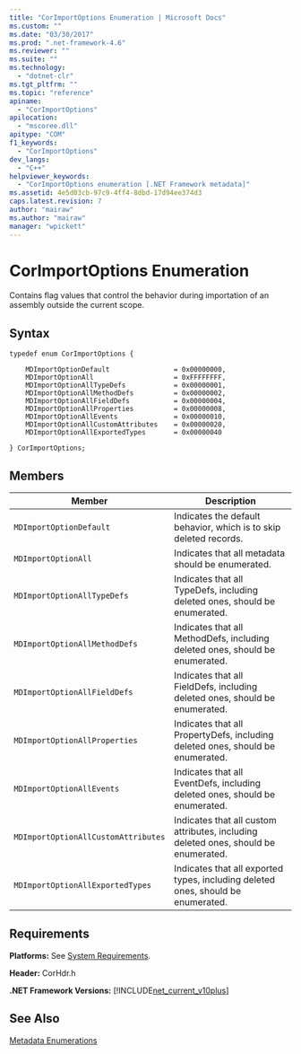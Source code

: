 ```yaml
---
title: "CorImportOptions Enumeration | Microsoft Docs"
ms.custom: ""
ms.date: "03/30/2017"
ms.prod: ".net-framework-4.6"
ms.reviewer: ""
ms.suite: ""
ms.technology: 
  - "dotnet-clr"
ms.tgt_pltfrm: ""
ms.topic: "reference"
apiname: 
  - "CorImportOptions"
apilocation: 
  - "mscoree.dll"
apitype: "COM"
f1_keywords: 
  - "CorImportOptions"
dev_langs: 
  - "C++"
helpviewer_keywords: 
  - "CorImportOptions enumeration [.NET Framework metadata]"
ms.assetid: 4e5d03cb-97c9-4ff4-8dbd-17d94ee374d3
caps.latest.revision: 7
author: "mairaw"
ms.author: "mairaw"
manager: "wpickett"
---
```

# CorImportOptions Enumeration
Contains flag values that control the behavior during importation of an assembly outside the current scope.  
  
## Syntax  
  
```  
typedef enum CorImportOptions {  
  
    MDImportOptionDefault                = 0x00000000,  
    MDImportOptionAll                    = 0xFFFFFFFF,  
    MDImportOptionAllTypeDefs            = 0x00000001,  
    MDImportOptionAllMethodDefs          = 0x00000002,  
    MDImportOptionAllFieldDefs           = 0x00000004,  
    MDImportOptionAllProperties          = 0x00000008,  
    MDImportOptionAllEvents              = 0x00000010,  
    MDImportOptionAllCustomAttributes    = 0x00000020,  
    MDImportOptionAllExportedTypes       = 0x00000040  
  
} CorImportOptions;  
```  
  
## Members  
  
|Member|Description|  
|------------|-----------------|  
|`MDImportOptionDefault`|Indicates the default behavior, which is to skip deleted records.|  
|`MDImportOptionAll`|Indicates that all metadata should be enumerated.|  
|`MDImportOptionAllTypeDefs`|Indicates that all TypeDefs, including deleted ones, should be enumerated.|  
|`MDImportOptionAllMethodDefs`|Indicates that all MethodDefs, including deleted ones, should be enumerated.|  
|`MDImportOptionAllFieldDefs`|Indicates that all FieldDefs, including deleted ones, should be enumerated.|  
|`MDImportOptionAllProperties`|Indicates that all PropertyDefs, including deleted ones, should be enumerated.|  
|`MDImportOptionAllEvents`|Indicates that all EventDefs, including deleted ones, should be enumerated.|  
|`MDImportOptionAllCustomAttributes`|Indicates that all custom attributes, including deleted ones, should be enumerated.|  
|`MDImportOptionAllExportedTypes`|Indicates that all exported types, including deleted ones, should be enumerated.|  
  
## Requirements  
 **Platforms:** See [System Requirements](../../../../docs/framework/getting-started/system-requirements.md).  
  
 **Header:** CorHdr.h  
  
 **.NET Framework Versions:** [!INCLUDE[net_current_v10plus](../../../../includes/net-current-v10plus-md.md)]  
  
## See Also  
 [Metadata Enumerations](../../../../docs/framework/unmanaged-api/metadata/metadata-enumerations.md)